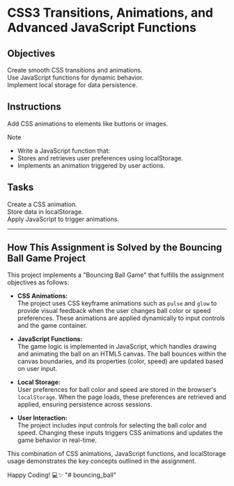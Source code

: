# CSS3 Transitions, Animations, and Advanced JavaScript Functions

## Objectives

Create smooth CSS transitions and animations.  
Use JavaScript functions for dynamic behavior.  
Implement local storage for data persistence.

## Instructions

Add CSS animations to elements like buttons or images.

>[!NOTE]
> - Write a JavaScript function that:
> - Stores and retrieves user preferences using localStorage.
> - Implements an animation triggered by user actions.

## Tasks

Create a CSS animation.  
Store data in localStorage.  
Apply JavaScript to trigger animations.

---

## How This Assignment is Solved by the Bouncing Ball Game Project

This project implements a "Bouncing Ball Game" that fulfills the assignment objectives as follows:

- **CSS Animations:**  
  The project uses CSS keyframe animations such as `pulse` and `glow` to provide visual feedback when the user changes ball color or speed preferences. These animations are applied dynamically to input controls and the game container.

- **JavaScript Functions:**  
  The game logic is implemented in JavaScript, which handles drawing and animating the ball on an HTML5 canvas. The ball bounces within the canvas boundaries, and its properties (color, speed) are updated based on user input.

- **Local Storage:**  
  User preferences for ball color and speed are stored in the browser's `localStorage`. When the page loads, these preferences are retrieved and applied, ensuring persistence across sessions.

- **User Interaction:**  
  The project includes input controls for selecting the ball color and speed. Changing these inputs triggers CSS animations and updates the game behavior in real-time.

This combination of CSS animations, JavaScript functions, and localStorage usage demonstrates the key concepts outlined in the assignment.

Happy Coding! 💻✨
"# bouncing_ball" 
